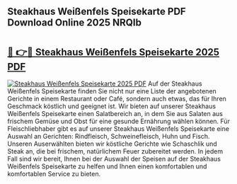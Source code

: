 ## Steakhaus Weißenfels Speisekarte PDF Download Online 2025 NRQIb

# <h2><a href="http://gc928kx.nevu.top/?p=Steakhaus+Wei%c3%9fenfels+Speisekarte">🔗 👉🔴 Steakhaus Weißenfels Speisekarte 2025 PDF</a></h2>

[![Steakhaus Weißenfels Speisekarte 2025 PDF](https://i.imgur.com/dBaPXMq.png)](http://gc928kx.nevu.top/?p=Steakhaus+Wei%c3%9fenfels+Speisekarte)
Auf der Steakhaus Weißenfels Speisekarte finden Sie nicht nur eine Liste der angebotenen Gerichte in einem Restaurant oder Café, sondern auch etwas, das für Ihren Geschmack köstlich und geeignet ist. Wir bieten auf unserer Steakhaus Weißenfels Speisekarte einen Salatbereich an, in dem Sie aus Salaten aus frischem Gemüse und Obst für eine gesunde Ernährung wählen können. Für Fleischliebhaber gibt es auf unserer Steakhaus Weißenfels Speisekarte eine Auswahl an Gerichten: Rindfleisch, Schweinefleisch, Huhn und Fisch. Unseren Auserwählten bieten wir köstliche Gerichte wie Schaschlik und Steak an, die bei frischem, natürlichem Feuer zubereitet werden. In jedem Fall sind wir bereit, Ihnen bei der Auswahl der Speisen auf der Steakhaus Weißenfels Speisekarte zu helfen und Ihnen einen komfortablen und komfortablen Service zu bieten.
